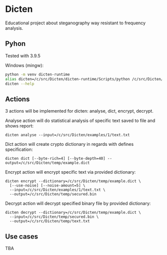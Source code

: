 # Dicten
Educational project about steganography way resistant to frequency analysis.

## Pyhon
Tested with 3.9.5

Windows (mingw):
```bash
python -m venv dicten-runtime
alias dicten=/c/src/Dicten/dicten-runtime/Scripts/python /c/src/Dicten/src/dicten.py
dicten --help
```

## Actions
3 actions will be implemented for dicten: analyse, dict, encrypt, decrypt.

Analyse action will do statistical analysis of specific text saved to file and shows report:
```
dicten analyse --input=/c/src/Dicten/examples/1/text.txt
```

Dict action will create crypto dictionary in regards with defines specification:
```
dicten dict [--byte-rich=4] [--byte-depth=40] --output=/c/src/Dicten/temp/example.dict
```

Encrypt action will encrypt specific text via provided dictionary:
```
dicten encrypt --dictionary=/c/src/Dicten/temp/example.dict \ 
  [--use-noise] [--noise-amount=5] \
  --input=/c/src/Dicten/examples/1/text.txt \
  --output=/c/src/Dicten/temp/secured.bin
```

Decrypt action will decrypt specified binary file by provided dictionary:
```
dicten decrypt --dictionary=/c/src/Dicten/temp/example.dict \
  --input=/c/src/Dicten/temp/secured.bin \
  --output=/c/src/Dicten/temp/text.txt
```

## Use cases
TBA
